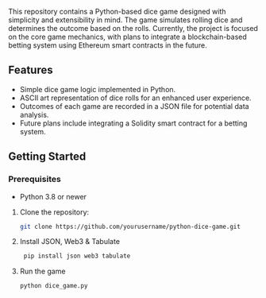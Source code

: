 This repository contains a Python-based dice game designed with simplicity and extensibility in mind. The game simulates rolling dice and determines the outcome based on the rolls. Currently, the project is focused on the core game mechanics, with plans to integrate a blockchain-based betting system using Ethereum smart contracts in the future.

## Features

- Simple dice game logic implemented in Python.
- ASCII art representation of dice rolls for an enhanced user experience.
- Outcomes of each game are recorded in a JSON file for potential data analysis.
- Future plans include integrating a Solidity smart contract for a betting system.

## Getting Started

### Prerequisites

- Python 3.8 or newer

1. Clone the repository:
   ```bash
   git clone https://github.com/yourusername/python-dice-game.git

2. Install JSON, Web3 & Tabulate
   ```bash
    pip install json web3 tabulate

3. Run the game
   ```bash
   python dice_game.py
